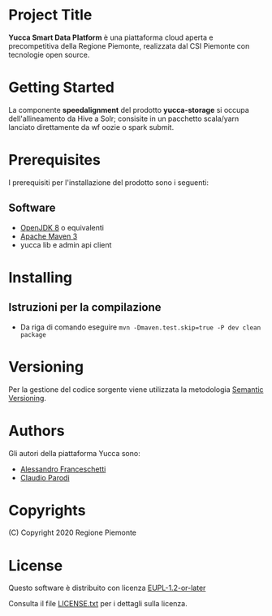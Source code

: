 # Project Title
**Yucca Smart Data Platform** è una piattaforma cloud aperta e precompetitiva della Regione Piemonte, realizzata dal CSI Piemonte con tecnologie open source.
# Getting Started
La componente **speedalignment** del prodotto **yucca-storage** si occupa dell'allineamento da Hive a Solr; consisite in un pacchetto scala/yarn lanciato direttamente da wf oozie o spark submit.

# Prerequisites
I prerequisiti per l'installazione del prodotto sono i seguenti:
## Software
- [OpenJDK 8](https://openjdk.java.net/install/) o equivalenti
- [Apache Maven 3](https://maven.apache.org/download.cgi)
- yucca lib e admin api client

# Installing
## Istruzioni per la compilazione
- Da riga di comando eseguire `mvn -Dmaven.test.skip=true -P dev clean package`

# Versioning
Per la gestione del codice sorgente viene utilizzata la metodologia [Semantic Versioning](https://semver.org/).

# Authors
Gli autori della piattaforma Yucca sono:
- [Alessandro Franceschetti](mailto:alessandro.franceschetti@csi.it)
- [Claudio Parodi](mailto:claudio.parodi@csi.it)
# Copyrights
(C) Copyright 2020 Regione Piemonte
# License
Questo software è distribuito con licenza [EUPL-1.2-or-later](https://joinup.ec.europa.eu/collection/eupl/eupl-text-11-12)

Consulta il file [LICENSE.txt](LICENSE.txt) per i dettagli sulla licenza.
